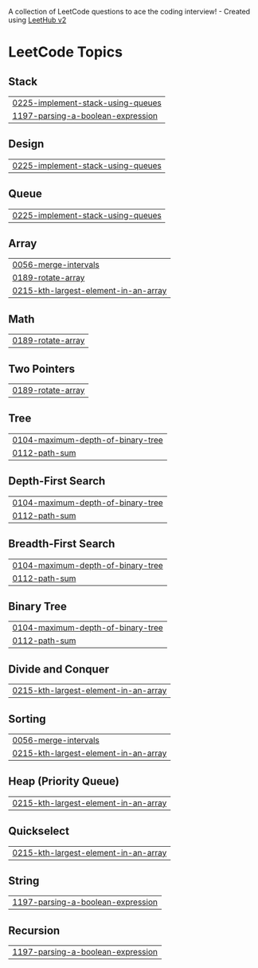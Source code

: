 A collection of LeetCode questions to ace the coding interview! - Created using [LeetHub v2](https://github.com/arunbhardwaj/LeetHub-2.0)
<!---LeetCode Topics Start-->
# LeetCode Topics
## Stack
|  |
| ------- |
| [0225-implement-stack-using-queues](https://github.com/tushar-matey/Leetcode/tree/master/0225-implement-stack-using-queues) |
| [1197-parsing-a-boolean-expression](https://github.com/tushar-matey/Leetcode/tree/master/1197-parsing-a-boolean-expression) |
## Design
|  |
| ------- |
| [0225-implement-stack-using-queues](https://github.com/tushar-matey/Leetcode/tree/master/0225-implement-stack-using-queues) |
## Queue
|  |
| ------- |
| [0225-implement-stack-using-queues](https://github.com/tushar-matey/Leetcode/tree/master/0225-implement-stack-using-queues) |
## Array
|  |
| ------- |
| [0056-merge-intervals](https://github.com/tushar-matey/Leetcode/tree/master/0056-merge-intervals) |
| [0189-rotate-array](https://github.com/tushar-matey/Leetcode/tree/master/0189-rotate-array) |
| [0215-kth-largest-element-in-an-array](https://github.com/tushar-matey/Leetcode/tree/master/0215-kth-largest-element-in-an-array) |
## Math
|  |
| ------- |
| [0189-rotate-array](https://github.com/tushar-matey/Leetcode/tree/master/0189-rotate-array) |
## Two Pointers
|  |
| ------- |
| [0189-rotate-array](https://github.com/tushar-matey/Leetcode/tree/master/0189-rotate-array) |
## Tree
|  |
| ------- |
| [0104-maximum-depth-of-binary-tree](https://github.com/tushar-matey/Leetcode/tree/master/0104-maximum-depth-of-binary-tree) |
| [0112-path-sum](https://github.com/tushar-matey/Leetcode/tree/master/0112-path-sum) |
## Depth-First Search
|  |
| ------- |
| [0104-maximum-depth-of-binary-tree](https://github.com/tushar-matey/Leetcode/tree/master/0104-maximum-depth-of-binary-tree) |
| [0112-path-sum](https://github.com/tushar-matey/Leetcode/tree/master/0112-path-sum) |
## Breadth-First Search
|  |
| ------- |
| [0104-maximum-depth-of-binary-tree](https://github.com/tushar-matey/Leetcode/tree/master/0104-maximum-depth-of-binary-tree) |
| [0112-path-sum](https://github.com/tushar-matey/Leetcode/tree/master/0112-path-sum) |
## Binary Tree
|  |
| ------- |
| [0104-maximum-depth-of-binary-tree](https://github.com/tushar-matey/Leetcode/tree/master/0104-maximum-depth-of-binary-tree) |
| [0112-path-sum](https://github.com/tushar-matey/Leetcode/tree/master/0112-path-sum) |
## Divide and Conquer
|  |
| ------- |
| [0215-kth-largest-element-in-an-array](https://github.com/tushar-matey/Leetcode/tree/master/0215-kth-largest-element-in-an-array) |
## Sorting
|  |
| ------- |
| [0056-merge-intervals](https://github.com/tushar-matey/Leetcode/tree/master/0056-merge-intervals) |
| [0215-kth-largest-element-in-an-array](https://github.com/tushar-matey/Leetcode/tree/master/0215-kth-largest-element-in-an-array) |
## Heap (Priority Queue)
|  |
| ------- |
| [0215-kth-largest-element-in-an-array](https://github.com/tushar-matey/Leetcode/tree/master/0215-kth-largest-element-in-an-array) |
## Quickselect
|  |
| ------- |
| [0215-kth-largest-element-in-an-array](https://github.com/tushar-matey/Leetcode/tree/master/0215-kth-largest-element-in-an-array) |
## String
|  |
| ------- |
| [1197-parsing-a-boolean-expression](https://github.com/tushar-matey/Leetcode/tree/master/1197-parsing-a-boolean-expression) |
## Recursion
|  |
| ------- |
| [1197-parsing-a-boolean-expression](https://github.com/tushar-matey/Leetcode/tree/master/1197-parsing-a-boolean-expression) |
<!---LeetCode Topics End-->